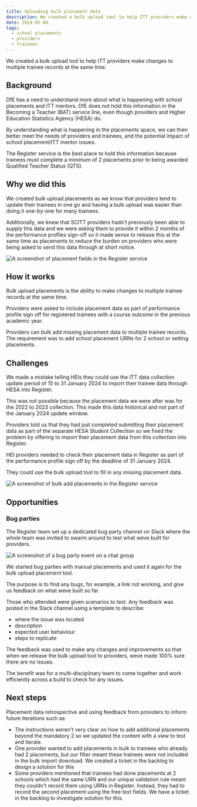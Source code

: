 ```yaml
---
title: Uploading bulk placement data
description: We created a bulk upload tool to help ITT providers make changes to multiple trainee records at the same time
date: 2024-02-08
tags:
  - school placements
  - providers
  - trainees
---
```

We created a bulk upload tool to help ITT providers make changes to multiple trainee records at the same time.

## Background

DfE has a need to understand more about what is happening with school placements and ITT mentors. DfE does not hold this information in the Becoming a Teacher (BAT) service line, even though providers and Higher Education Statistics Agency (HESA) do.

By understanding what is happening in the placements space, we can then better meet the needs of providers and trainees, and the potential impact of school placement/ITT mentor issues.

The Register service is the best place to hold this information because trainees must complete a minimum of 2 placements prior to being awarded Qualified Teacher Status (QTS).

## Why we did this

We created bulk upload placements as we know that providers tend to update their trainees in one go and having a bulk upload was easier than doing it one-by-one for many trainees.

Additionally, we knew that SCITT providers hadn't previously been able to supply this data and we were asking them to provide it within 2 months of the performance profiles sign-off so it made sense to release this at the same time as placements to reduce the burden on providers who were being asked to send this data through at short notice.

![A screenshot of placement fields in the Register service](bulk-add-placement-details-to-trainee-records.png)

## How it works

Bulk upload placements is the ability to make changes to multiple trainee records at the same time.

Providers were asked to include placement data as part of performance profile sign off for registered trainees with a course outcome in the previous academic year.

Providers can bulk add missing placement data to multiple trainee records. The requirement was to add school placement URNs for 2 school or setting placements.

## Challenges

We made a mistake telling HEIs they could use the ITT data collection update period of 15 to 31 January 2024 to import their trainee data through HESA into Register.

This was not possible because the placement data we were after was for the 2022 to 2023 collection. This made this data historical and not part of the January 2024 update window.

Providers told us that they had just completed submitting their placement data as part of the separate HESA Student Collection so we fixed the problem by offering to import their placement data from this collection into Register.

HEI providers needed to check their placement data in Register as part of the performance profile sign off by the deadline of 31 January 2024.

They could use the bulk upload tool to fill in any missing placement data.

![A screenshot of bulk add placements in the Register service](hei-performance-profile-sign-off-email-for-2022-to-2023.png)

## Opportunities

### Bug parties

The Register team set up a dedicated bug party channel on Slack where the whole team was invited to swarm around to test what weve built for providers.

![A screenshot of a bug party event on a chat group](register-bug-party-channel-on-slack.png)

We started bug parties with manual placements and used it again for the bulk upload placement tool.

The purpose is to find any bugs, for example, a link not working, and give us feedback on what weve built so far.

Those who attended were given scenarios to test. Any feedback was posted in the Slack channel using a template to describe:

- where the issue was located
- description
- expected user behaviour
- steps to replicate

The feedback was used to make any changes and improvements so that when we release the bulk upload tool to providers, weve made 100% sure there are no issues.

The benefit was for a multi-disciplinary team to come together and work efficiently across a build to check for any issues.

## Next steps

Placement data retrospective and using feedback from providers to inform future iterations such as:

- The instructions weren't very clear on how to add additional placements beyond the mandatory 2 so we updated the content with a view to test and iterate.
- One provider wanted to add placements in bulk to trainees who already had 2 placements, but our filter meant these trainees were not included in the bulk import download. We created a ticket in the backlog to design a solution for this
- Some providers mentioned that trainees had done placements at 2 schools which had the same URN and our unique validation rule meant they couldn't record them using URNs in Register. Instead, they had to record the second placement using the free text fields. We have a ticket in the backlog to investigate solution for this.
